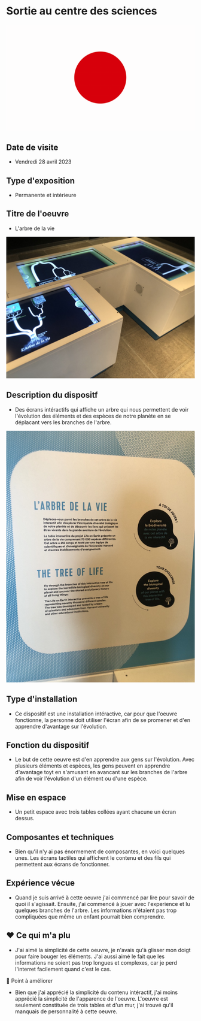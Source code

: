 # Sortie au centre des sciences #

![logo](medias/centre.gif)

## Date de visite ##

- Vendredi 28 avril 2023

## Type d'exposition ##

- Permanente et intérieure

## Titre de l'oeuvre ##

- L'arbre de la vie

![4](medias/4.png)

## Description du dispositf ##

- Des écrans intéractifs qui affiche un arbre qui nous permettent de voir l'évolution des éléments et des espèces de notre planète en se déplacant vers les branches de l'arbre.

![1](medias/1.png)


## Type d'installation ##

- Ce dispositif est une installation intéractive, car pour que l'oeuvre fonctionne, la personne doit utiliser l'écran afin de se promener et d'en apprendre d'avantage sur l'évolution.

## Fonction du dispositif ##

- Le but de cette oeuvre est d'en apprendre aux gens sur l'évolution. Avec plusieurs éléments et espèces, les gens peuvent en apprendre d'avantage toyt en s'amusant en avancant sur les branches de l'arbre afin de voir l'évolution d'un élément ou d'une espèce.

## Mise en espace ##

- Un petit espace avec trois tables collées ayant chacune un écran dessus.

## Composantes et techniques ##

- Bien qu'il n'y ai pas énormement de composantes, en voici quelques unes. Les écrans tactiles qui affichent le contenu et des fils qui permettent aux écrans de fonctionner.

## Expérience vécue ## 

- Quand je suis arrivé à cette oeuvre j'ai commencé par lire pour savoir de quoi il s'agissait. Ensuite, j'ai commencé à jouer avec l'experience et lu quelques branches de l'arbre. Les informations n'étaient pas trop compliquées que même un enfant pourrait bien comprendre.

## ❤️ Ce qui m'a plu ##

- J'ai aimé la simplicité de cette oeuvre, je n'avais qu'à glisser mon doigt pour faire bouger les éléments. J'ai aussi aimé le fait que les informations ne soient pas trop longues et complexes, car je perd l'interret facilement quand c'est le cas.

🤔 Point à améliorer

- Bien que j'ai apprécié la simplicité du contenu intéractif, j'ai moins apprécié la simplicité de l'apparence de l'oeuvre. L'oeuvre est seulement constituée de trois tables et d'un mur, j'ai trouvé qu'il manquais de personnalité à cette oeuvre. 
